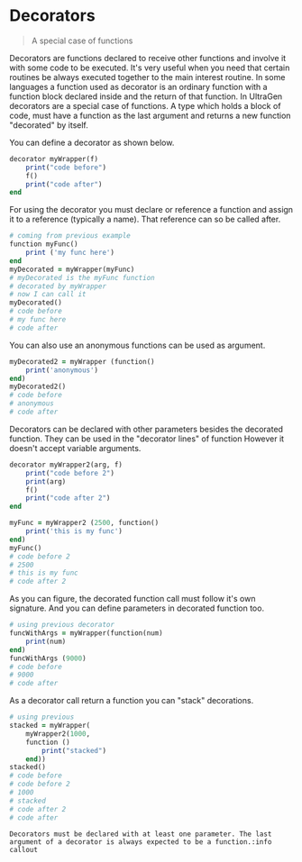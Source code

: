 # Decorators

>A special case of functions

Decorators are functions declared to receive other functions and involve it with some code to be executed. It's very useful when you need that certain routines be always executed together to the main interest routine. In some languages a function used as decorator is an ordinary function with a function block declared inside and the return of that function. In UltraGen decorators are a special case of functions. A type which holds a block of code, must have a function as the last argument and returns a new function "decorated" by itself.

You can define a decorator as shown below.

```ruby
decorator myWrapper(f)
    print("code before")
    f()
    print("code after")
end
```

For using the decorator you must declare or reference a function and assign it to a reference (typically a name). That reference can so be called after.

```ruby
# coming from previous example
function myFunc()
    print ('my func here')
end
myDecorated = myWrapper(myFunc)
# myDecorated is the myFunc function
# decorated by myWrapper
# now I can call it
myDecorated()
# code before
# my func here
# code after
```

You can also use an anonymous functions can be used as argument.

```ruby
myDecorated2 = myWrapper (function()
    print('anonymous')
end)
myDecorated2()
# code before
# anonymous
# code after
```
Decorators can be declared with other parameters besides the decorated function. They can be used in the "decorator lines" of function However it doesn't accept variable arguments.

```ruby
decorator myWrapper2(arg, f)
    print("code before 2")
    print(arg)
    f()
    print("code after 2")
end

myFunc = myWrapper2 (2500, function()
    print('this is my func')
end)
myFunc()
# code before 2
# 2500
# this is my func
# code after 2
```

As you can figure, the decorated function call must follow it's own signature. And you can define parameters in decorated function too.

```ruby
# using previous decorator
funcWithArgs = myWrapper(function(num)
    print(num)
end)
funcWithArgs (9000)
# code before
# 9000
# code after
```

As a decorator call return a function you can "stack" decorations.

```ruby
# using previous
stacked = myWrapper(
    myWrapper2(1000, 
    function ()
        print("stacked")
    end))
stacked()
# code before
# code before 2
# 1000
# stacked
# code after 2
# code after
```

```callout
Decorators must be declared with at least one parameter. The last argument of a decorator is always expected to be a function.:info
callout
```
